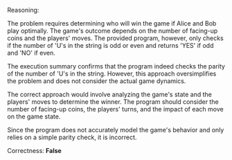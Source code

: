 Reasoning:

The problem requires determining who will win the game if Alice and Bob play optimally. The game's outcome depends on the number of facing-up coins and the players' moves. The provided program, however, only checks if the number of 'U's in the string is odd or even and returns 'YES' if odd and 'NO' if even.

The execution summary confirms that the program indeed checks the parity of the number of 'U's in the string. However, this approach oversimplifies the problem and does not consider the actual game dynamics.

The correct approach would involve analyzing the game's state and the players' moves to determine the winner. The program should consider the number of facing-up coins, the players' turns, and the impact of each move on the game state.

Since the program does not accurately model the game's behavior and only relies on a simple parity check, it is incorrect.

Correctness: **False**